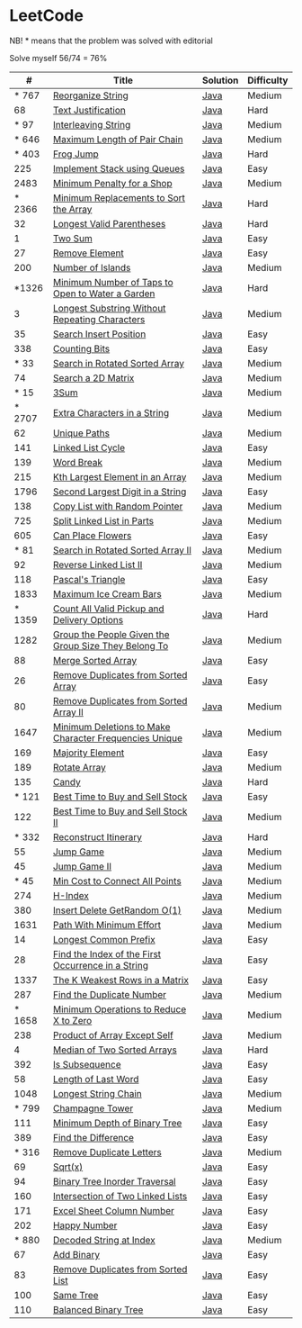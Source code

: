 # LeetCode

NB! * means that the problem was solved with editorial

Solve myself 56/74 = 76%

| #      | Title                                                                                                                                           | Solution                                                                             | Difficulty |
|--------|-------------------------------------------------------------------------------------------------------------------------------------------------|--------------------------------------------------------------------------------------|------------|
| * 767  | [Reorganize String](https://leetcode.com/problems/reorganize-string/)                                                                           | [Java](src/main/java/ReorganizeString/Solution.java)                                 | Medium     |
| 68     | [Text Justification](https://leetcode.com/problems/text-justification/description/)                                                             | [Java](src/main/java/TextJustification/Solution.java)                                | Hard       |
| * 97   | [Interleaving String](https://leetcode.com/problems/interleaving-string/)                                                                       | [Java](src/main/java/InterleavingString/Solution.java)                               | Medium     |
| * 646  | [Maximum Length of Pair Chain](https://leetcode.com/problems/maximum-length-of-pair-chain/)                                                     | [Java](src/main/java/MaximumLengthOfPairChain/Solution.java)                         | Medium     |
| * 403  | [Frog Jump](https://leetcode.com/problems/frog-jump/)                                                                                           | [Java](src/main/java/FrogJump/Solution.java)                                         | Hard       |
| 225    | [Implement Stack using Queues](https://leetcode.com/problems/implement-stack-using-queues/)                                                     | [Java](src/main/java/StackUsingQueues/MyStack.java)                                  | Easy       |
| 2483   | [Minimum Penalty for a Shop](https://leetcode.com/problems/minimum-penalty-for-a-shop/)                                                         | [Java](src/main/java/MinimumPenalty/Solution.java)                                   | Medium     |
| * 2366 | [Minimum Replacements to Sort the Array](https://leetcode.com/problems/minimum-replacements-to-sort-the-array/)                                 | [Java](src/main/java/MinimumReplacementsToSortTheArray/Solution.java)                | Hard       |
| 32     | [Longest Valid Parentheses](https://leetcode.com/problems/longest-valid-parentheses/)                                                           | [Java](src/main/java/LongestValidParentheses/Solution.java)                          | Hard       |
| 1      | [Two Sum](https://leetcode.com/problems/two-sum/)                                                                                               | [Java](src/main/java/TwoSum/Solution.java)                                           | Easy       |
| 27     | [Remove Element](https://leetcode.com/problems/remove-element/)                                                                                 | [Java](src/main/java/RemoveElement/Solution.java)                                    | Easy       |
| 200    | [Number of Islands](https://leetcode.com/problems/number-of-islands/)                                                                           | [Java](src/main/java/NumberOfIslands/Solution.java)                                  | Medium     |
| *1326  | [Minimum Number of Taps to Open to Water a Garden](https://leetcode.com/problems/minimum-number-of-taps-to-open-to-water-a-garden/)             | [Java](src/main/java/MinimumNumberOfTapsToOpenToWaterAGarden/Solution.java)          | Hard       |
| 3      | [Longest Substring Without Repeating Characters](https://leetcode.com/problems/longest-substring-without-repeating-characters/)                 | [Java](src/main/java/LongestSubstringWithoutRepeatingCharacters/Solution.java)       | Medium     |
| 35     | [Search Insert Position](https://leetcode.com/problems/search-insert-position/)                                                                 | [Java](src/main/java/SearchInsertPosition/Solution.java)                             | Easy       |
| 338    | [Counting Bits](https://leetcode.com/problems/counting-bits/)                                                                                   | [Java](src/main/java/CountingBits/Solution.java)                                     | Easy       |
| * 33   | [Search in Rotated Sorted Array](https://leetcode.com/problems/search-in-rotated-sorted-array/)                                                 | [Java](src/main/java/SearchInRotatedSortedArray/Solution.java)                       | Medium     |
| 74     | [Search a 2D Matrix](https://leetcode.com/problems/search-a-2d-matrix/)                                                                         | [Java](src/main/java/Search2DMatrix/Solution.java)                                   | Medium     |
| * 15   | [3Sum](https://leetcode.com/problems/3sum/)                                                                                                     | [Java](src/main/java/ThreeSum/Solution.java)                                         | Medium     |
| * 2707 | [Extra Characters in a String](https://leetcode.com/problems/extra-characters-in-a-string)                                                      | [Java](src/main/java/ExtraCharactersInAString/Solution.java)                         | Medium     |
| 62     | [Unique Paths](https://leetcode.com/problems/unique-paths)                                                                                      | [Java](src/main/java/UniquePaths/Solution.java)                                      | Medium     |
| 141    | [Linked List Cycle](https://leetcode.com/problems/linked-list-cycle/)                                                                           | [Java](src/main/java/LinkedListCycle/Solution.java)                                  | Easy       |
| 139    | [Word Break](https://leetcode.com/problems/word-break/)                                                                                         | [Java](src/main/java/WordBreak/Solution.java)                                        | Medium     |
| 215    | [Kth Largest Element in an Array](https://leetcode.com/problems/kth-largest-element-in-an-array/)                                               | [Java](src/main/java/KthLargestElementInAnArray/Solution.java)                       | Medium     |
| 1796   | [Second Largest Digit in a String](https://leetcode.com/problems/second-largest-digit-in-a-string/)                                             | [Java](src/main/java/SecondLargestDigitInAString/Solution.java)                      | Easy       |
| 138    | [Copy List with Random Pointer](https://leetcode.com/problems/copy-list-with-random-pointer/)                                                   | [Java](src/main/java/CopyListWithRandomPointer/Solution.java)                        | Medium     |
| 725    | [Split Linked List in Parts](https://leetcode.com/problems/split-linked-list-in-parts/)                                                         | [Java](src/main/java/SplitLinkedListInParts/Solution.java)                           | Medium     |
| 605    | [Can Place Flowers](https://leetcode.com/problems/can-place-flowers/)                                                                           | [Java](src/main/java/CanPlaceFlowers/Solution.java)                                  | Easy       |
| * 81   | [Search in Rotated Sorted Array II](https://leetcode.com/problems/search-in-rotated-sorted-array-ii/)                                           | [Java](src/main/java/SearchInRotatedSortedArrayII/Solution.java)                     | Medium     |
| 92     | [Reverse Linked List II](https://leetcode.com/problems/reverse-linked-list-ii/)                                                                 | [Java](src/main/java/ReverseLinkedListII/Solution.java)                              | Medium     |
| 118    | [Pascal's Triangle](https://leetcode.com/problems/pascals-triangle)                                                                             | [Java](src/main/java/PascalsTriangle/Solution.java)                                  | Easy       |
| 1833   | [Maximum Ice Cream Bars](https://leetcode.com/problems/maximum-ice-cream-bars/description/)                                                     | [Java](src/main/java/MaximumIceCreamBars/Solution.java)                              | Medium     |
| * 1359 | [Count All Valid Pickup and Delivery Options](https://leetcode.com/problems/count-all-valid-pickup-and-delivery-options/)                       | [Java](src/main/java/CountAllValidPickupAndDeliveryOptions/Solution.java)            | Hard       |
| 1282   | [Group the People Given the Group Size They Belong To](https://leetcode.com/problems/group-the-people-given-the-group-size-they-belong-to/)     | [Java](src/main/java/GroupThePeopleGivenTheGroupSizeTheyBelongTo/Solution.java)      | Medium     |
| 88     | [Merge Sorted Array](https://leetcode.com/problems/merge-sorted-array/)                                                                         | [Java](src/main/java/MergeSortedArray/Solution.java)                                 | Easy       |
| 26     | [Remove Duplicates from Sorted Array](https://leetcode.com/problems/remove-duplicates-from-sorted-array/)                                       | [Java](src/main/java/RemoveDuplicatesFromSortedArray/Solution.java)                  | Easy       |
| 80     | [Remove Duplicates from Sorted Array II](https://leetcode.com/problems/remove-duplicates-from-sorted-array-ii)                                  | [Java](src/main/java/RemoveDuplicatesFromSortedArrayII/Solution.java)                | Medium     |
| 1647   | [Minimum Deletions to Make Character Frequencies Unique](https://leetcode.com/problems/minimum-deletions-to-make-character-frequencies-unique/) | [Java](src/main/java/MinimumDeletionsToMakeCharacterFrequenciesUnique/Solution.java) | Medium     |
| 169    | [Majority Element](https://leetcode.com/problems/majority-element/)                                                                             | [Java](src/main/java/MajorityElement/Solution.java)                                  | Easy       |
| 189    | [Rotate Array](https://leetcode.com/problems/rotate-array/)                                                                                     | [Java](src/main/java/RotateArray/Solution.java)                                      | Medium     |
| 135    | [Candy](https://leetcode.com/problems/candy)                                                                                                    | [Java](src/main/java/Candy/Solution.java)                                            | Hard       |
| * 121  | [Best Time to Buy and Sell Stock](https://leetcode.com/problems/best-time-to-buy-and-sell-stock/)                                               | [Java](src/main/java/BestTimeToBuyAndSellStock/Solution.java)                        | Easy       |
| 122    | [Best Time to Buy and Sell Stock II](https://leetcode.com/problems/best-time-to-buy-and-sell-stock-ii/)                                         | [Java](src/main/java/BestTimeToBuyAndSellStockII/Solution.java)                      | Medium     |
| * 332  | [Reconstruct Itinerary](https://leetcode.com/problems/reconstruct-itinerary/)                                                                   | [Java](src/main/java/ReconstructItinerary/Solution.java)                             | Hard       |
| 55     | [Jump Game](https://leetcode.com/problems/jump-game/)                                                                                           | [Java](src/main/java/JumpGame/Solution.java)                                         | Medium     |
| 45     | [Jump Game II](https://leetcode.com/problems/jump-game-ii/)                                                                                     | [Java](src/main/java/JumpGameII/Solution.java)                                       | Medium     |
| * 45   | [Min Cost to Connect All Points](https://leetcode.com/problems/min-cost-to-connect-all-points/)                                                 | [Java](src/main/java/MinCostToConnectAllPoints/Solution.java)                        | Medium     |
| 274    | [H-Index](https://leetcode.com/problems/h-index/)                                                                                               | [Java](src/main/java/HIndex/Solution.java)                                           | Medium     |
| 380    | [Insert Delete GetRandom O(1)](https://leetcode.com/problems/insert-delete-getrandom-o1/)                                                       | [Java](src/main/java/InsertDeleteGetRandom/RandomizedSet.java)                       | Medium     |
| 1631   | [Path With Minimum Effort](https://leetcode.com/problems/path-with-minimum-effort/)                                                             | [Java](src/main/java/PathWithMinimumEffort/Solution.java)                            | Medium     |
| 14     | [Longest Common Prefix](https://leetcode.com/problems/longest-common-prefix/)                                                                   | [Java](src/main/java/LongestCommonPrefix/Solution.java)                              | Easy       |
| 28     | [Find the Index of the First Occurrence in a String](https://leetcode.com/problems/find-the-index-of-the-first-occurrence-in-a-string/)         | [Java](src/main/java/FindIndexOfFirstOccurrenceInString/Solution.java)               | Easy       |
| 1337   | [The K Weakest Rows in a Matrix](https://leetcode.com/problems/the-k-weakest-rows-in-a-matrix/)                                                 | [Java](src/main/java/TheKWeakestRowsInMatrix/Solution.java)                          | Easy       |
| 287    | [Find the Duplicate Number](https://leetcode.com/problems/find-the-duplicate-number/)                                                           | [Java](src/main/java/FindTheDuplicateNumber/Solution.java)                           | Medium     |
| * 1658 | [Minimum Operations to Reduce X to Zero](https://leetcode.com/problems/minimum-operations-to-reduce-x-to-zero/)                                 | [Java](src/main/java/MinimumOperationsToReduceXToZero/Solution.java)                 | Medium     |
| 238    | [Product of Array Except Self](https://leetcode.com/problems/product-of-array-except-self/)                                                     | [Java](src/main/java/ProductOfArrayExceptSelf/Solution.java)                         | Medium     |
| 4      | [Median of Two Sorted Arrays](https://leetcode.com/problems/median-of-two-sorted-arrays/)                                                       | [Java](src/main/java/MedianOfTwoSortedArrays/Solution.java)                          | Hard       |
| 392    | [Is Subsequence](https://leetcode.com/problems/is-subsequence/)                                                                                 | [Java](src/main/java/IsSubsequence/Solution.java)                                    | Easy       |
| 58     | [Length of Last Word](https://leetcode.com/problems/length-of-last-word/)                                                                       | [Java](src/main/java/LengthOfLastWord/Solution.java)                                 | Easy       |
| 1048   | [Longest String Chain](https://leetcode.com/problems/longest-string-chain/)                                                                     | [Java](src/main/java/LongestStringChain/Solution.java)                               | Medium     |
| * 799  | [Champagne Tower](https://leetcode.com/problems/champagne-tower/)                                                                               | [Java](src/main/java/ChampagneTower/Solution.java)                                   | Medium     |
| 111    | [Minimum Depth of Binary Tree](https://leetcode.com/problems/minimum-depth-of-binary-tree/)                                                     | [Java](src/main/java/MinimumDepthOfBinaryTree/Solution.java)                         | Easy       |
| 389    | [Find the Difference](https://leetcode.com/problems/find-the-difference/description/)                                                           | [Java](src/main/java/FindTheDifference/Solution.java)                                | Easy       |
| * 316  | [Remove Duplicate Letters](https://leetcode.com/problems/remove-duplicate-letters/)                                                             | [Java](src/main/java/RemoveDuplicateLetters/Solution.java)                           | Medium     |
| 69     | [Sqrt(x)](https://leetcode.com/problems/sqrtx/)                                                                                                 | [Java](src/main/java/Sqrtx/Solution.java)                                            | Easy       |
| 94     | [Binary Tree Inorder Traversal](https://leetcode.com/problems/binary-tree-inorder-traversal/)                                                   | [Java](src/main/java/BinaryTreeInorderTraversal/Solution.java)                       | Easy       |
| 160    | [Intersection of Two Linked Lists](https://leetcode.com/problems/intersection-of-two-linked-lists/)                                             | [Java](src/main/java/IntersectionOfTwoLinkedLists/Solution.java)                     | Easy       |
| 171    | [Excel Sheet Column Number](https://leetcode.com/problems/excel-sheet-column-number/)                                                           | [Java](src/main/java/ExcelSheetColumnNumber/Solution.java)                           | Easy       |
| 202    | [Happy Number](https://leetcode.com/problems/happy-number/)                                                                                     | [Java](src/main/java/HappyNumber/Solution.java)                                      | Easy       |
| * 880  | [Decoded String at Index](https://leetcode.com/problems/decoded-string-at-index/)                                                               | [Java](src/main/java/DecodedStringAtIndex/Solution.java)                             | Medium     |
| 67     | [Add Binary](https://leetcode.com/problems/add-binary/)                                                                                         | [Java](src/main/java/AddBinary/Solution.java)                                        | Easy       |
| 83     | [Remove Duplicates from Sorted List](https://leetcode.com/problems/remove-duplicates-from-sorted-list/)                                         | [Java](src/main/java/RemoveDuplicatesFromSortedList/Solution.java)                   | Easy       |
| 100    | [Same Tree](https://leetcode.com/problems/same-tree/)                                                                                           | [Java](src/main/java/SameTree/Solution.java)                                         | Easy       |
| 110    | [Balanced Binary Tree](https://leetcode.com/problems/balanced-binary-tree/)                                                                     | [Java](src/main/java/BalancedBinaryTree/Solution.java)                               | Easy       |

